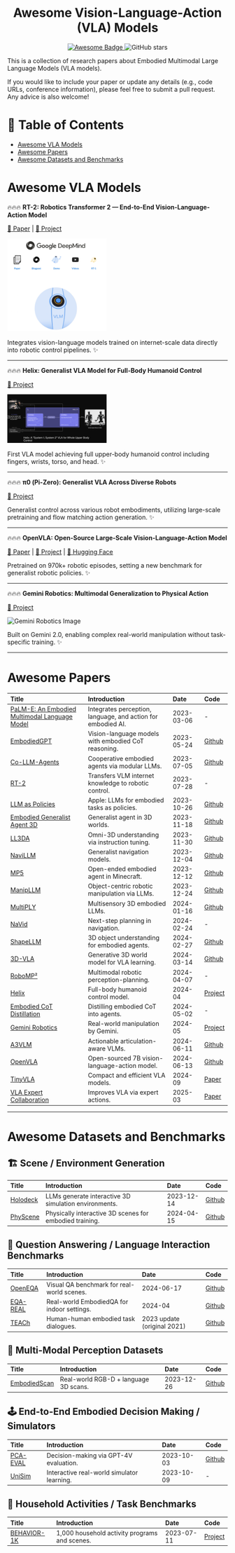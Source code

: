 <div align="center">
  <h1>Awesome Vision-Language-Action (VLA) Models</h1>
  <a href="https://awesome.re">
    <img src="https://awesome.re/badge.svg" alt="Awesome Badge"/>
  </a>
  <img src="https://img.shields.io/github/stars/Orlando-CS/Awesome-VLA.svg?style=social" alt="GitHub stars"/>
</div>

This is a collection of research papers about Embodied Multimodal Large Language Models (VLA models).

If you would like to include your paper or update any details (e.g., code URLs, conference information), please feel free to submit a pull request. Any advice is also welcome!

# 📑 Table of Contents
- [Awesome VLA Models](#awesome-vla-models)
- [Awesome Papers](#awesome-papers)
- [Awesome Datasets and Benchmarks](#awesome-datasets-and-benchmarks)

# Awesome VLA Models

🔥🔥🔥 **RT-2: Robotics Transformer 2 — End-to-End Vision-Language-Action Model**  


[📖 Paper](https://arxiv.org/abs/2307.15818) | [🌟 Project](https://robotics-transformer2.github.io/)

<img src="./images/rt2.jpg" width="45%" alt="RT-2 Image">

Integrates vision-language models trained on internet-scale data directly into robotic control pipelines. ✨

---

🔥🔥🔥 **Helix: Generalist VLA Model for Full-Body Humanoid Control**  

[🌟 Project](https://www.figure.ai/news/helix)

<img src="./images/helix.jpg" width="45%" alt="Helix Image">

First VLA model achieving full upper-body humanoid control including fingers, wrists, torso, and head. ✨

---

🔥🔥🔥 **π0 (Pi-Zero): Generalist VLA Across Diverse Robots**  

[🌟 Project](https://huggingface.co/blog/pi0)

Generalist control across various robot embodiments, utilizing large-scale pretraining and flow matching action generation. ✨

---

🔥🔥🔥 **OpenVLA: Open-Source Large-Scale Vision-Language-Action Model**  

[📖 Paper](https://arxiv.org/abs/2406.09246) | [🌟 Project](https://openvla.github.io/) | [🤖 Hugging Face](https://huggingface.co/openvla/openvla-7b)

Pretrained on 970k+ robotic episodes, setting a new benchmark for generalist robotic policies. ✨

---

🔥🔥🔥 **Gemini Robotics: Multimodal Generalization to Physical Action**  


[🌟 Project](https://www.theverge.com/news/628021/google-deepmind-gemini-robotics-ai-models)

<img src="./images/gemini_robotics.webp" width="45%" alt="Gemini Robotics Image">

Built on Gemini 2.0, enabling complex real-world manipulation without task-specific training. ✨

---

# Awesome Papers

| Title | Introduction | Date | Code |
|:---|:---|:---|:---|
| [PaLM-E: An Embodied Multimodal Language Model](https://arxiv.org/abs/2303.03378) | Integrates perception, language, and action for embodied AI. | 2023-03-06 | - |
| [EmbodiedGPT](https://arxiv.org/abs/2305.15021) | Vision-language models with embodied CoT reasoning. | 2023-05-24 | [Github](https://github.com/EmbodiedGPT/EmbodiedGPT_Pytorch) |
| [Co-LLM-Agents](https://arxiv.org/abs/2307.02485) | Cooperative embodied agents via modular LLMs. | 2023-07-05 | [Github](https://github.com/UMass-Foundation-Model/Co-LLM-Agents) |
| [RT-2](https://arxiv.org/abs/2307.15818) | Transfers VLM internet knowledge to robotic control. | 2023-07-28 | - |
| [LLM as Policies](https://arxiv.org/abs/2310.17722) | Apple: LLMs for embodied tasks as policies. | 2023-10-26 | [Github](https://github.com/apple/ml-llarp) |
| [Embodied Generalist Agent 3D](https://arxiv.org/abs/2311.12871) | Generalist agent in 3D worlds. | 2023-11-18 | [Github](https://github.com/IST-DASLab/sparsegpt) |
| [LL3DA](https://arxiv.org/abs/2311.18651) | Omni-3D understanding via instruction tuning. | 2023-11-30 | [Github](https://github.com/Open3DA/LL3DA) |
| [NaviLLM](https://arxiv.org/abs/2312.02010) | Generalist navigation models. | 2023-12-04 | [Github](https://github.com/zd11024/NaviLLM) |
| [MP5](https://arxiv.org/abs/2312.07472) | Open-ended embodied agent in Minecraft. | 2023-12-12 | [Github](https://github.com/IranQin/MP5) |
| [ManipLLM](https://arxiv.org/abs/2312.16217) | Object-centric robotic manipulation via LLMs. | 2023-12-24 | [Github](https://github.com/clorislili/ManipLLM) |
| [MultiPLY](https://arxiv.org/abs/2401.08577) | Multisensory 3D embodied LLMs. | 2024-01-16 | [Github](https://github.com/UMass-Foundation-Model/MultiPLY) |
| [NaVid](https://arxiv.org/abs/2402.15852) | Next-step planning in navigation. | 2024-02-24 | - |
| [ShapeLLM](https://arxiv.org/abs/2402.17766) | 3D object understanding for embodied agents. | 2024-02-27 | [Github](https://github.com/qizekun/ShapeLLM) |
| [3D-VLA](https://arxiv.org/abs/2403.09631) | Generative 3D world model for VLA learning. | 2024-03-14 | [Github](https://github.com/UMass-Foundation-Model/3D-VLA) |
| [RoboMP²](https://arxiv.org/abs/2404.04929) | Multimodal robotic perception-planning. | 2024-04-07 | - |
| [Helix](https://www.figure.ai/news/helix) | Full-body humanoid control model. | 2024-04 | [Project](https://www.figure.ai/news/helix) |
| [Embodied CoT Distillation](https://openreview.net/pdf?id=M4Htd52HMH) | Distilling embodied CoT into agents. | 2024-05-02 | - |
| [Gemini Robotics](https://www.theverge.com/news/628021/google-deepmind-gemini-robotics-ai-models) | Real-world manipulation by Gemini. | 2024-05 | [Project](https://www.theverge.com/news/628021/google-deepmind-gemini-robotics-ai-models) |
| [A3VLM](https://arxiv.org/abs/2406.07549) | Actionable articulation-aware VLMs. | 2024-06-11 | [Github](https://github.com/changhaonan/A3VLM) |
| [OpenVLA](https://arxiv.org/abs/2406.09246) | Open-sourced 7B vision-language-action model. | 2024-06-13 | [Github](https://github.com/openvla/openvla) |
| [TinyVLA](https://arxiv.org/abs/2409.12514) | Compact and efficient VLA models. | 2024-09 | [Paper](https://arxiv.org/abs/2409.12514) |
| [VLA Expert Collaboration](https://arxiv.org/abs/2503.04163) | Improves VLA via expert actions. | 2025-03 | [Paper](https://arxiv.org/abs/2503.04163) |

---

# Awesome Datasets and Benchmarks

## 🏗️ Scene / Environment Generation

| Title | Introduction | Date | Code |
|:---|:---|:---|:---|
| [Holodeck](https://arxiv.org/abs/2312.09067) | LLMs generate interactive 3D simulation environments. | 2023-12-14 | [Github](https://github.com/allenai/Holodeck) |
| [PhyScene](https://arxiv.org/pdf/2404.09465) | Physically interactive 3D scenes for embodied training. | 2024-04-15 | [Github](https://github.com/PhyScene/PhyScene/tree/main) |

## 🧠 Question Answering / Language Interaction Benchmarks

| Title | Introduction | Date | Code |
|:---|:---|:---|:---|
| [OpenEQA](https://openaccess.thecvf.com/content/CVPR2024/papers/Majumdar_OpenEQA_Embodied_Question_Answering_in_the_Era_of_Foundation_Models_CVPR_2024_paper.pdf) | Visual QA benchmark for real-world scenes. | 2024-06-17 | [Github](https://github.com/facebookresearch/open-eqa) |
| [EQA-REAL](https://arxiv.org/abs/2404.13083) | Real-world EmbodiedQA for indoor settings. | 2024-04 | [Github](https://github.com/facebookresearch/eqa-real) |
| [TEACh](https://arxiv.org/abs/2109.00582) | Human-human embodied task dialogues. | 2023 update (original 2021) | [Github](https://github.com/alexa/teach) |

## 👀 Multi-Modal Perception Datasets

| Title | Introduction | Date | Code |
|:---|:---|:---|:---|
| [EmbodiedScan](https://arxiv.org/abs/2312.16170) | Real-world RGB-D + language 3D scans. | 2023-12-26 | [Github](https://github.com/OpenRobotLab/EmbodiedScan) |

## 🕹️ End-to-End Embodied Decision Making / Simulators

| Title | Introduction | Date | Code |
|:---|:---|:---|:---|
| [PCA-EVAL](https://arxiv.org/abs/2310.02071) | Decision-making via GPT-4V evaluation. | 2023-10-03 | [Github](https://github.com/pkunlp-icler/PCA-EVAL) |
| [UniSim](https://arxiv.org/abs/2310.06114) | Interactive real-world simulator learning. | 2023-10-09 | - |

## 🏡 Household Activities / Task Benchmarks

| Title | Introduction | Date | Code |
|:---|:---|:---|:---|
| [BEHAVIOR-1K](https://arxiv.org/abs/2307.07263) | 1,000 household activity programs and scenes. | 2023-07-11 | [Project](https://behavior.stanford.edu/) |
